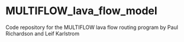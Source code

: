 # MULTIFLOW_lava_flow_model
Code repository for the MULTIFLOW lava flow routing program by Paul Richardson and Leif Karlstrom 
